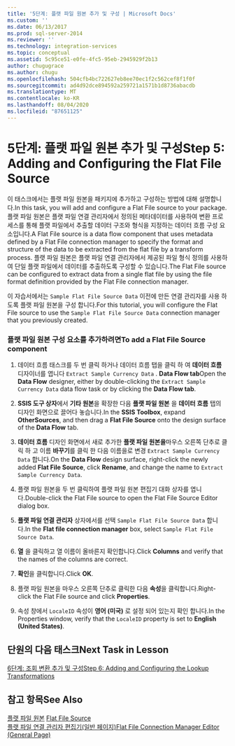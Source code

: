 ```yaml
---
title: '5단계: 플랫 파일 원본 추가 및 구성 | Microsoft Docs'
ms.custom: ''
ms.date: 06/13/2017
ms.prod: sql-server-2014
ms.reviewer: ''
ms.technology: integration-services
ms.topic: conceptual
ms.assetid: 5c95ce51-e0fe-4fc5-95eb-2945929f2b13
author: chugugrace
ms.author: chugu
ms.openlocfilehash: 504cfb4bc722627eb8ee70ec1f2c562cef8f1f0f
ms.sourcegitcommit: ad4d92dce894592a259721a1571b1d8736abacdb
ms.translationtype: MT
ms.contentlocale: ko-KR
ms.lasthandoff: 08/04/2020
ms.locfileid: "87651125"
---
```

# <a name="step-5-adding-and-configuring-the-flat-file-source"></a><span data-ttu-id="e2bef-102">5단계: 플랫 파일 원본 추가 및 구성</span><span class="sxs-lookup"><span data-stu-id="e2bef-102">Step 5: Adding and Configuring the Flat File Source</span></span>
  <span data-ttu-id="e2bef-103">이 태스크에서는 플랫 파일 원본을 패키지에 추가하고 구성하는 방법에 대해 설명합니다.</span><span class="sxs-lookup"><span data-stu-id="e2bef-103">In this task, you will add and configure a Flat File source to your package.</span></span> <span data-ttu-id="e2bef-104">플랫 파일 원본은 플랫 파일 연결 관리자에서 정의된 메타데이터를 사용하여 변환 프로세스를 통해 플랫 파일에서 추출할 데이터 구조와 형식을 지정하는 데이터 흐름 구성 요소입니다.</span><span class="sxs-lookup"><span data-stu-id="e2bef-104">A Flat File source is a data flow component that uses metadata defined by a Flat File connection manager to specify the format and structure of the data to be extracted from the flat file by a transform process.</span></span> <span data-ttu-id="e2bef-105">플랫 파일 원본은 플랫 파일 연결 관리자에서 제공된 파일 형식 정의를 사용하여 단일 플랫 파일에서 데이터를 추출하도록 구성할 수 있습니다.</span><span class="sxs-lookup"><span data-stu-id="e2bef-105">The Flat File source can be configured to extract data from a single flat file by using the file format definition provided by the Flat File connection manager.</span></span>  
  
 <span data-ttu-id="e2bef-106">이 자습서에서는 `Sample Flat File Source Data` 이전에 만든 연결 관리자를 사용 하도록 플랫 파일 원본을 구성 합니다.</span><span class="sxs-lookup"><span data-stu-id="e2bef-106">For this tutorial, you will configure the Flat File source to use the `Sample Flat File Source Data` connection manager that you previously created.</span></span>  
  
### <a name="to-add-a-flat-file-source-component"></a><span data-ttu-id="e2bef-107">플랫 파일 원본 구성 요소를 추가하려면</span><span class="sxs-lookup"><span data-stu-id="e2bef-107">To add a Flat File Source component</span></span>  
  
1.  <span data-ttu-id="e2bef-108">데이터 흐름 태스크를 두 번 클릭 하거나 데이터 흐름 탭을 클릭 하 여 **데이터 흐름** 디자이너를 엽니다 `Extract Sample Currency Data` . **Data Flow tab**</span><span class="sxs-lookup"><span data-stu-id="e2bef-108">Open the **Data Flow** designer, either by double-clicking the `Extract Sample Currency Data` data flow task or by clicking the **Data Flow tab**.</span></span>  
  
2.  <span data-ttu-id="e2bef-109">**SSIS 도구 상자**에서 **기타 원본**을 확장한 다음 **플랫 파일 원본** 을 **데이터 흐름** 탭의 디자인 화면으로 끌어다 놓습니다.</span><span class="sxs-lookup"><span data-stu-id="e2bef-109">In the **SSIS Toolbox**, expand **OtherSources**, and then drag a **Flat File Source** onto the design surface of the **Data Flow** tab.</span></span>  
  
3.  <span data-ttu-id="e2bef-110">**데이터 흐름** 디자인 화면에서 새로 추가한 **플랫 파일 원본을**마우스 오른쪽 단추로 클릭 하 고 이름 **바꾸기**를 클릭 한 다음 이름을로 변경 `Extract Sample Currency Data` 합니다.</span><span class="sxs-lookup"><span data-stu-id="e2bef-110">On the **Data Flow** design surface, right-click the newly added **Flat File Source**, click **Rename**, and change the name to `Extract Sample Currency Data`.</span></span>  
  
4.  <span data-ttu-id="e2bef-111">플랫 파일 원본을 두 번 클릭하여 플랫 파일 원본 편집기 대화 상자를 엽니다.</span><span class="sxs-lookup"><span data-stu-id="e2bef-111">Double-click the Flat File source to open the Flat File Source Editor dialog box.</span></span>  
  
5.  <span data-ttu-id="e2bef-112">**플랫 파일 연결 관리자** 상자에서를 선택 `Sample Flat File Source Data` 합니다.</span><span class="sxs-lookup"><span data-stu-id="e2bef-112">In the **Flat file connection manager** box, select `Sample Flat File Source Data`.</span></span>  
  
6.  <span data-ttu-id="e2bef-113">**열** 을 클릭하고 열 이름이 올바른지 확인합니다.</span><span class="sxs-lookup"><span data-stu-id="e2bef-113">Click **Columns** and verify that the names of the columns are correct.</span></span>  
  
7.  <span data-ttu-id="e2bef-114">**확인**을 클릭합니다.</span><span class="sxs-lookup"><span data-stu-id="e2bef-114">Click **OK**.</span></span>  
  
8.  <span data-ttu-id="e2bef-115">플랫 파일 원본을 마우스 오른쪽 단추로 클릭한 다음 **속성**을 클릭합니다.</span><span class="sxs-lookup"><span data-stu-id="e2bef-115">Right-click the Flat File source and click **Properties**.</span></span>  
  
9. <span data-ttu-id="e2bef-116">속성 창에서 `LocaleID` 속성이 **영어 (미국)** 로 설정 되어 있는지 확인 합니다.</span><span class="sxs-lookup"><span data-stu-id="e2bef-116">In the Properties window, verify that the `LocaleID` property is set to **English (United States)**.</span></span>  
  
## <a name="next-task-in-lesson"></a><span data-ttu-id="e2bef-117">단원의 다음 태스크</span><span class="sxs-lookup"><span data-stu-id="e2bef-117">Next Task in Lesson</span></span>  
 [<span data-ttu-id="e2bef-118">6단계: 조회 변환 추가 및 구성</span><span class="sxs-lookup"><span data-stu-id="e2bef-118">Step 6: Adding and Configuring the Lookup Transformations</span></span>](lesson-1-6-adding-and-configuring-the-lookup-transformations.md)  
  
## <a name="see-also"></a><span data-ttu-id="e2bef-119">참고 항목</span><span class="sxs-lookup"><span data-stu-id="e2bef-119">See Also</span></span>  
 <span data-ttu-id="e2bef-120">[플랫 파일 원본](data-flow/flat-file-source.md) </span><span class="sxs-lookup"><span data-stu-id="e2bef-120">[Flat File Source](data-flow/flat-file-source.md) </span></span>  
 [<span data-ttu-id="e2bef-121">플랫 파일 연결 관리자 편집기&#40;일반 페이지&#41;</span><span class="sxs-lookup"><span data-stu-id="e2bef-121">Flat File Connection Manager Editor &#40;General Page&#41;</span></span>](general-page-of-integration-services-designers-options.md)  
  
  
